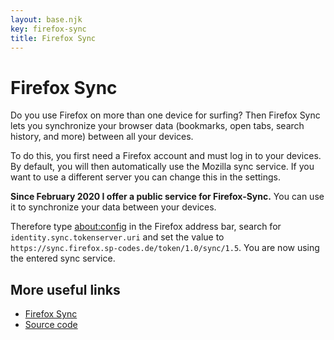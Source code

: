 ```yaml
---
layout: base.njk
key: firefox-sync
title: Firefox Sync
---
```

# <i class="fab fa-firefox-browser"></i> Firefox Sync

Do you use Firefox on more than one device for surfing? Then Firefox Sync lets you synchronize your browser data (bookmarks, open tabs, search history, and more) between all your devices.

To do this, you first need a Firefox account and must log in to your devices. By default, you will then automatically use the Mozilla sync service. If you want to use a different server you can change this in the settings.

__Since February 2020 I offer a public service for Firefox-Sync.__ You can use it to synchronize your data between your devices.

Therefore type [about:config](about:config) in the Firefox address bar, search for `identity.sync.tokenserver.uri` and set the value to `https://sync.firefox.sp-codes.de/token/1.0/sync/1.5`. You are now using the entered sync service.

## More useful links

* [Firefox Sync](https://www.mozilla.org/de/firefox/accounts/)
* [Source code](https://github.com/mozilla-services/syncserver)
